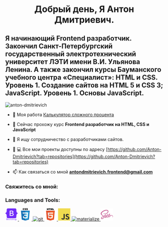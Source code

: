 
<h1 align="center">Добрый день, Я Антон Дмитриевич.</h1>
<h2>Я начинающий Frontend разработчик. Закончил Санкт-Петербургский государственный электротехнический университет ЛЭТИ имени В.И. Ульянова Ленина. А также закончил курсы Бауманского учебного центра «Специалист»: HTML и CSS. Уровень 1. Создание сайтов на HTML 5 и СSS 3; JavaScript. Уровень 1. Основы JavaScript.</h2>

<p align="left"> <img src="https://komarev.com/ghpvc/?username=anton-dmitrievich&label=Profile%20views&color=0e75b6&style=flat" alt="anton-dmitrievich" /> </p>

- 🔭 Моя работа [Калькулятор сложного процента](https://github.com/Anton-Dmitrievich/Compound_interest)

- 🌱 Сейчас прохожу курс **Frontend разработчик на HTML, CSS и JavaScript**

- 👯 Я ищу сотрудничество с разработчиками сайтов. 

- 👨 💻 Все мои проекты доступны по адресу [https://github.com/Anton-Dmitrievich?tab=repositories](https://github.com/Anton-Dmitrievich?tab=repositories)

- 📫 Как связаться со мной **antondmitrievich.frontend@gmail.com**

<h3 align="left">Свяжитесь со мной:</ h3>
<p align="left">
</p>

<h3 align="left">Languages and Tools:</h3>
<p align="left"> <a href="https://getbootstrap.com" target="_blank" rel="noreferrer"> <img src="https://raw.githubusercontent.com/devicons/devicon/master/icons/bootstrap/bootstrap-plain-wordmark.svg" alt="bootstrap" width="40" height="40"/> </а> <a href="https://www.w3schools.com/css/" target="_blank" rel="noreferrer"> <img src="https://raw.githubusercontent.com/devicons/devicon/master/icons/css3/css3-original-wordmark.svg" alt="css3" width="40" height="40"/> </а> <a href="https://git-scm.com/" target="_blank" rel="noreferrer"> <img src="https://www.vectorlogo.zone/logos/git-scm/git-scm-icon.svg" alt="git" width="40" height="40"/> </а> <a href="https://www.w3.org/html/" target="_blank" rel="noreferrer"> <img src="https://raw.githubusercontent.com/devicons/devicon/master/icons/html5/html5-original-wordmark.svg" alt="html5" width="40" height="40"/> </а> <a href="https://developer.mozilla.org/en-US/docs/Web/JavaScript" target="_blank" rel="noreferrer"> <img src="https://raw.githubusercontent.com/devicons/devicon/master/icons/javascript/javascript-original.svg" alt="javascript" width="40" height="40"/> </а> <a href="https://materializecss.com/" target="_blank" rel="noreferrer"> <img src="https://raw.githubusercontent.com/prplx/svg-logos/5585531d45d294869c4eaab4d7cf2e9c167710a9/svg/materialize.svg" alt="materialize" width="40" height="40"/> </а> <a href="https://sass-lang.com" target="_blank" rel="noreferrer"> <img src="https://raw.githubusercontent.com/devicons/devicon/master/icons/sass/sass-original.svg" alt="sass" width="40" height="40"/> </а> </чел>
